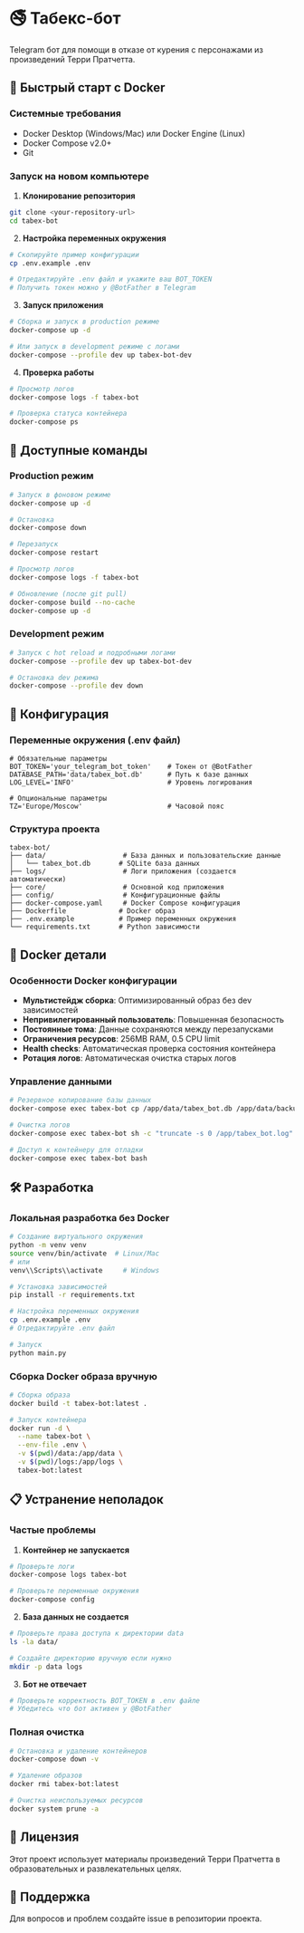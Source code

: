 # 🚭 Табекс-бот

Telegram бот для помощи в отказе от курения с персонажами из произведений Терри Пратчетта.

## 🚀 Быстрый старт с Docker

### Системные требования

- Docker Desktop (Windows/Mac) или Docker Engine (Linux)
- Docker Compose v2.0+
- Git

### Запуск на новом компьютере

1. **Клонирование репозитория**
```bash
git clone <your-repository-url>
cd tabex-bot
```

2. **Настройка переменных окружения**
```bash
# Скопируйте пример конфигурации
cp .env.example .env

# Отредактируйте .env файл и укажите ваш BOT_TOKEN
# Получить токен можно у @BotFather в Telegram
```

3. **Запуск приложения**
```bash
# Сборка и запуск в production режиме
docker-compose up -d

# Или запуск в development режиме с логами
docker-compose --profile dev up tabex-bot-dev
```

4. **Проверка работы**
```bash
# Просмотр логов
docker-compose logs -f tabex-bot

# Проверка статуса контейнера
docker-compose ps
```

## 📝 Доступные команды

### Production режим
```bash
# Запуск в фоновом режиме
docker-compose up -d

# Остановка
docker-compose down

# Перезапуск
docker-compose restart

# Просмотр логов
docker-compose logs -f tabex-bot

# Обновление (после git pull)
docker-compose build --no-cache
docker-compose up -d
```

### Development режим
```bash
# Запуск с hot reload и подробными логами
docker-compose --profile dev up tabex-bot-dev

# Остановка dev режима
docker-compose --profile dev down
```

## 🔧 Конфигурация

### Переменные окружения (.env файл)

```env
# Обязательные параметры
BOT_TOKEN='your_telegram_bot_token'    # Токен от @BotFather
DATABASE_PATH='data/tabex_bot.db'      # Путь к базе данных
LOG_LEVEL='INFO'                       # Уровень логирования

# Опциональные параметры
TZ='Europe/Moscow'                     # Часовой пояс
```

### Структура проекта
```
tabex-bot/
├── data/                   # База данных и пользовательские данные
│   └── tabex_bot.db       # SQLite база данных
├── logs/                   # Логи приложения (создается автоматически)
├── core/                   # Основной код приложения
├── config/                 # Конфигурационные файлы
├── docker-compose.yaml     # Docker Compose конфигурация
├── Dockerfile             # Docker образ
├── .env.example           # Пример переменных окружения
└── requirements.txt       # Python зависимости
```

## 🐳 Docker детали

### Особенности Docker конфигурации

- **Мультистейдж сборка**: Оптимизированный образ без dev зависимостей
- **Непривилегированный пользователь**: Повышенная безопасность
- **Постоянные тома**: Данные сохраняются между перезапусками
- **Ограничения ресурсов**: 256MB RAM, 0.5 CPU limit
- **Health checks**: Автоматическая проверка состояния контейнера
- **Ротация логов**: Автоматическая очистка старых логов

### Управление данными

```bash
# Резервное копирование базы данных
docker-compose exec tabex-bot cp /app/data/tabex_bot.db /app/data/backup_$(date +%Y%m%d).db

# Очистка логов
docker-compose exec tabex-bot sh -c "truncate -s 0 /app/tabex_bot.log"

# Доступ к контейнеру для отладки
docker-compose exec tabex-bot bash
```

## 🛠 Разработка

### Локальная разработка без Docker
```bash
# Создание виртуального окружения
python -m venv venv
source venv/bin/activate  # Linux/Mac
# или
venv\\Scripts\\activate     # Windows

# Установка зависимостей
pip install -r requirements.txt

# Настройка переменных окружения
cp .env.example .env
# Отредактируйте .env файл

# Запуск
python main.py
```

### Сборка Docker образа вручную
```bash
# Сборка образа
docker build -t tabex-bot:latest .

# Запуск контейнера
docker run -d \
  --name tabex-bot \
  --env-file .env \
  -v $(pwd)/data:/app/data \
  -v $(pwd)/logs:/app/logs \
  tabex-bot:latest
```

## 📋 Устранение неполадок

### Частые проблемы

1. **Контейнер не запускается**
```bash
# Проверьте логи
docker-compose logs tabex-bot

# Проверьте переменные окружения
docker-compose config
```

2. **База данных не создается**
```bash
# Проверьте права доступа к директории data
ls -la data/

# Создайте директорию вручную если нужно
mkdir -p data logs
```

3. **Бот не отвечает**
```bash
# Проверьте корректность BOT_TOKEN в .env файле
# Убедитесь что бот активен у @BotFather
```

### Полная очистка

```bash
# Остановка и удаление контейнеров
docker-compose down -v

# Удаление образов
docker rmi tabex-bot:latest

# Очистка неиспользуемых ресурсов
docker system prune -a
```

## 📄 Лицензия

Этот проект использует материалы произведений Терри Пратчетта в образовательных и развлекательных целях.

## 🤝 Поддержка

Для вопросов и проблем создайте issue в репозитории проекта.
